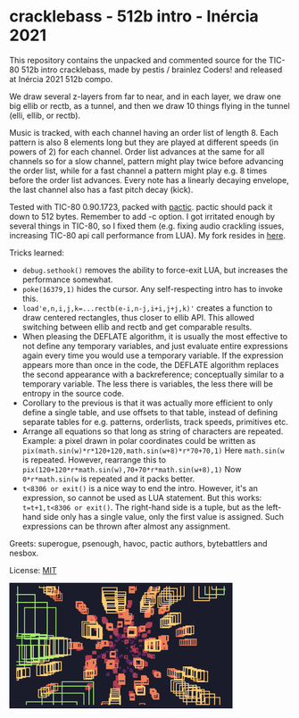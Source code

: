 # cracklebass - 512b intro - Inércia 2021

This repository contains the unpacked and commented source for the
TIC-80 512b intro cracklebass, made by pestis / brainlez Coders! and
released at Inércia 2021 512b compo.

We draw several z-layers from far to near, and in each layer, we draw
one big ellib or rectb, as a tunnel, and then we draw 10 things flying
in the tunnel (elli, ellib, or rectb).

Music is tracked, with each channel having an order list of length 8.
Each pattern is also 8 elements long but they are played at different
speeds (in powers of 2) for each channel. Order list advances at the
same for all channels so for a slow channel, pattern might play twice
before advancing the order list, while for a fast channel a pattern
might play e.g. 8 times before the order list advances. Every note has a
linearly decaying envelope, the last channel also has a fast pitch decay
(kick).

Tested with TIC-80 0.90.1723, packed with
[pactic](https://github.com/phlubby/pactic). pactic should pack it down
to 512 bytes. Remember to add -c option. I got irritated enough by
several things in TIC-80, so I fixed them (e.g. fixing audio crackling
issues, increasing TIC-80 api call performance from LUA). My fork
resides in [here](https://github.com/vsariola/TIC-80).

Tricks learned:
  - `debug.sethook()` removes the ability to force-exit LUA, but
    increases the performance somewhat.
  - `poke(16379,1)` hides the cursor. Any self-respecting intro has
    to invoke this.
  - `load'e,n,i,j,k=...rectb(e-i,n-j,i+i,j+j,k)'` creates a function
    to draw centered rectangles, thus closer to ellib API. This allowed
    switching between ellib and rectb and get comparable results.
  - When pleasing the DEFLATE algorithm, it is usually the most
    effective to not define any temporary variables, and just evaluate
    entire expressions again every time you would use a temporary
    variable. If the expression appears more than once in the code, the
    DEFLATE algorithm replaces the second appearance with a
    backreference; conceptually similar to a temporary variable. The
    less there is variables, the less there will be entropy in the
    source code.
  - Corollary to the previous is that it was actually more efficient to
    only define a single table, and use offsets to that table, instead
    of defining separate tables for e.g. patterns, orderlists, track
    speeds, primitives etc.
  - Arrange all equations so that long as string of characters are
    repeated. Example: a pixel drawn in polar coordinates could be
    written as `pix(math.sin(w)*r*120+120,math.sin(w+8)*r*70+70,1)` Here
    `math.sin(w` is repeated. However, rearrange this to
    `pix(120+120*r*math.sin(w),70+70*r*math.sin(w+8),1)` Now
    `0*r*math.sin(w` is repeated and it packs better.
  - `t<8306 or exit()` is a nice way to end the intro. However, it's an
    expression, so cannot be used as LUA statement. But this works:
    `t=t+1,t<8306 or exit()`. The right-hand side is a tuple, but as the
    left-hand side only has a single value, only the first value is
    assigned. Such expressions can be thrown after almost any
    assignment.

Greets: superogue, psenough, havoc, pactic authors, bytebattlers and nesbox.

License: [MIT](LICENSE)

![Screenshot of the intro](screenshot.png)
